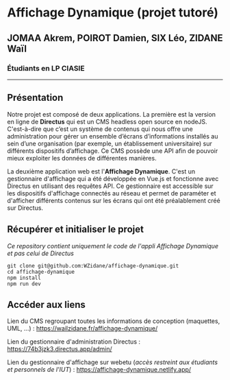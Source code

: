 # Affichage Dynamique (projet tutoré)

## JOMAA Akrem, POIROT Damien, SIX Léo, ZIDANE Waïl
### Étudiants en LP CIASIE

---

## Présentation 

Notre projet est composé de deux applications. La première est la version en ligne de **Directus** qui est un CMS headless open source en nodeJS. C'est-à-dire que c’est un système de contenus qui nous offre une administration pour gérer un ensemble d’écrans d’informations installés au sein d’une organisation (par exemple, un établissement universitaire) sur différents dispositifs d’affichage. Ce CMS possède une API afin de pouvoir mieux exploiter les données de différentes manières.

La deuxième application web est l'**Affichage Dynamique**. C'est un gestionnaire d'affichage qui a été développée en Vue.js et fonctionne avec Directus en utilisant des requêtes API. Ce gestionnaire est accessible sur les dispositifs d'affichage connectés au réseau et permet de paraméter et d'afficher différents contenus sur les écrans qui ont été préalablement créé sur Directus.

## Récupérer et initialiser le projet 

*Ce repository contient uniquement le code de l'appli Affichage Dynamique et pas celui de Directus*

```
git clone git@github.com:WZidane/affichage-dynamique.git
cd affichage-dynamique
npm install
npm run dev
```

## Accéder aux liens 

Lien du CMS regroupant toutes les informations de conception (maquettes, UML, ...) : https://wailzidane.fr/affichage-dynamique/ 

Lien du gestionnaire d'administration Directus : https://74b3jzk3.directus.app/admin/ 

Lien du gestionnaire d'affichage sur webetu (*accès restreint aux étudiants et personnels de l'IUT*) :
https://affichage-dynamique.netlify.app/
